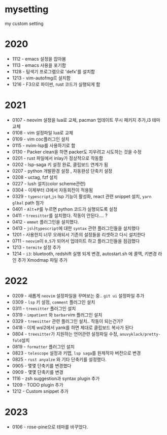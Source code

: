 # mysetting
my custom setting

# 2020
- 1112 - emacs 설정을 잡아봄 
- 1113 - emacs 사용을 포기함
- 1128 - 탐색기 프로그램으로 'defx'를 설치함 
- 1213 - vim-autofmg르 설치함 
- 1216 - F3으로 파이썬, rust 코드가 실행되게 함 

# 2021
- 0107 - neovim 설정을 lua로 교체, pacman 업데이트 무시 패키지 추가,i3 테마 교체   
- 0108 - vim 설정파일 lua로 교체 
- 0109 - vim coc플러그인 설치
- 0115 - nvim-lsp를 사용하기로 함
- 0130 - Packer clean을 하면 packer도 지우려고 시도하는 것을 수정 
- 0201 - rust 파일에서 inlay가 정상적으로 작동함 
- 0202 - lsp-saga 키 설정 완료, 클립보드 연계가 됨 
- 0207 - python 개발환경 설정 , 자동완성 단축키 설정 
- 0208 - uctag, fzf 설치 
- 0227 - lush 설치(color scheme관련)
- 0304 - 이제부터 i3에서 자동회전이 적용됨 
- 0329 - `typescript`,`js` lsp 기능이 활성화, react 관련 snippet 설치, `yarn glbal` path 첨가 
- 0401 - `Alt`+`P`를 누르면 python 코드가 실행되도록 설정 
- 0411 - `treesitter`를 설치했다. 작동이 안된다.... ? 
- 0412 - `emmet` 플러그인을 설치했다. 
- 0413 - `js`나`typescript`에 대한 `syntax` 관련 플러그인들을 설치했다
- 1201 - 사용한지 너무 오래되서 기존의 설정들을 리셋하고 다시 설치한다
- 0711 - `neovim`이 `0,5`가 되어서 업데이트 하고 플러그인들을 점검했다 
- 1213 - `termite` 설정 추가 
- 1214 - `i3`: bluetooth, redshift 실행 되게 변경, autostart.sh 에 콜맥, 키변경 라인 추가 Xmodmap 파일 추가  

# 2022
- 0209 - 새롭게 `neovim` 설정파일을 꾸며보는 중.. `git ui` 설정파일 추가 
- 0309 - `lsp` 키 설정, `comment` 플러그인 설치
- 0311 - `treesitter` 플러그인 설치 
- 0319 - `impatient` 와 `barbar`vim 플러그인 설치 
- 0329 - `treesitter` 관련 플러그인 설치.. 작동이 되는건가? 
- 0418 - 이제 wsl2에서 yank를 하면 제대로 클립보드 복사가 된다 
- 0804 - `treesitter`가 지원하는 언어관련 설정파일 수정, `anuvyklack/pretty-fold`설치 
- 0819 - `formatter` 플러그인 설치 
- 0823 - `telescope` 설정과 키맵, `lsp saga`를 원제작자 버전으로 변경 
- 0825 - `rust anyalze` 와 기타 단축키를 설정했다.
- 0905 - 몇몇 단축키를 변경했다 
- 0909 - 몇몇 단축키를 변경 
- 1116 - zsh suggestion과 syntax plugin 추가 
- 1209 - TODO plugin 추가 
- 1212 - Custom snippet 추가 
# 2023
- 0106 - rose-pine으로 테마를 바꾸었다.
